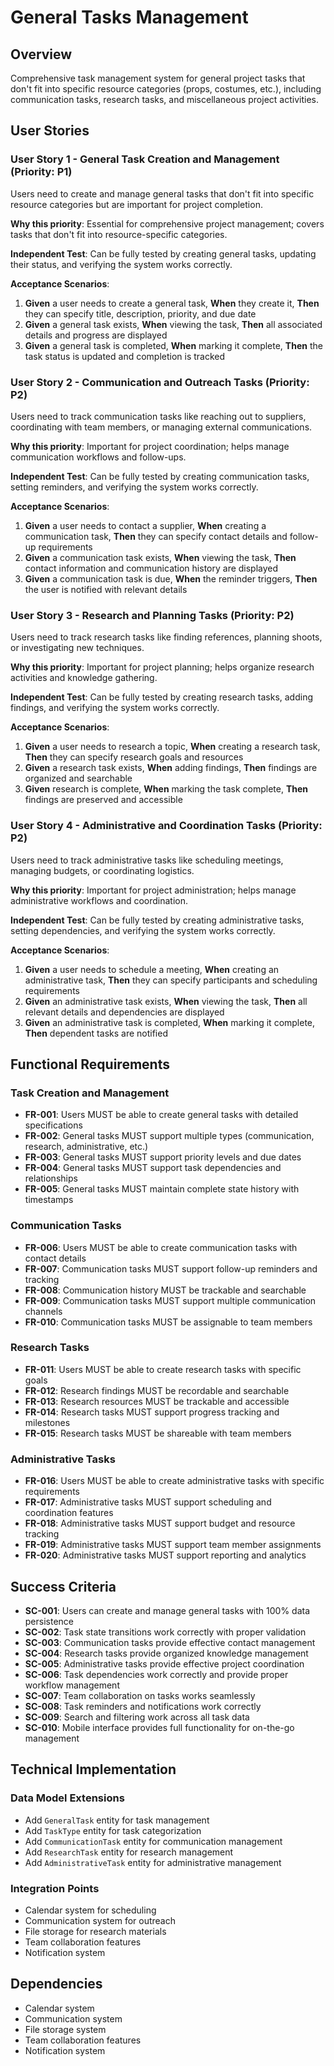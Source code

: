 # General Tasks Management

## Overview

Comprehensive task management system for general project tasks that don't fit into specific resource categories (props, costumes, etc.), including communication tasks, research tasks, and miscellaneous project activities.

## User Stories

### User Story 1 - General Task Creation and Management (Priority: P1)

Users need to create and manage general tasks that don't fit into specific resource categories but are important for project completion.

**Why this priority**: Essential for comprehensive project management; covers tasks that don't fit into resource-specific categories.

**Independent Test**: Can be fully tested by creating general tasks, updating their status, and verifying the system works correctly.

**Acceptance Scenarios**:

1. **Given** a user needs to create a general task, **When** they create it, **Then** they can specify title, description, priority, and due date
2. **Given** a general task exists, **When** viewing the task, **Then** all associated details and progress are displayed
3. **Given** a general task is completed, **When** marking it complete, **Then** the task status is updated and completion is tracked

### User Story 2 - Communication and Outreach Tasks (Priority: P2)

Users need to track communication tasks like reaching out to suppliers, coordinating with team members, or managing external communications.

**Why this priority**: Important for project coordination; helps manage communication workflows and follow-ups.

**Independent Test**: Can be fully tested by creating communication tasks, setting reminders, and verifying the system works correctly.

**Acceptance Scenarios**:

1. **Given** a user needs to contact a supplier, **When** creating a communication task, **Then** they can specify contact details and follow-up requirements
2. **Given** a communication task exists, **When** viewing the task, **Then** contact information and communication history are displayed
3. **Given** a communication task is due, **When** the reminder triggers, **Then** the user is notified with relevant details

### User Story 3 - Research and Planning Tasks (Priority: P2)

Users need to track research tasks like finding references, planning shoots, or investigating new techniques.

**Why this priority**: Important for project planning; helps organize research activities and knowledge gathering.

**Independent Test**: Can be fully tested by creating research tasks, adding findings, and verifying the system works correctly.

**Acceptance Scenarios**:

1. **Given** a user needs to research a topic, **When** creating a research task, **Then** they can specify research goals and resources
2. **Given** a research task exists, **When** adding findings, **Then** findings are organized and searchable
3. **Given** research is complete, **When** marking the task complete, **Then** findings are preserved and accessible

### User Story 4 - Administrative and Coordination Tasks (Priority: P2)

Users need to track administrative tasks like scheduling meetings, managing budgets, or coordinating logistics.

**Why this priority**: Important for project administration; helps manage administrative workflows and coordination.

**Independent Test**: Can be fully tested by creating administrative tasks, setting dependencies, and verifying the system works correctly.

**Acceptance Scenarios**:

1. **Given** a user needs to schedule a meeting, **When** creating an administrative task, **Then** they can specify participants and scheduling requirements
2. **Given** an administrative task exists, **When** viewing the task, **Then** all relevant details and dependencies are displayed
3. **Given** an administrative task is completed, **When** marking it complete, **Then** dependent tasks are notified

## Functional Requirements

### Task Creation and Management
- **FR-001**: Users MUST be able to create general tasks with detailed specifications
- **FR-002**: General tasks MUST support multiple types (communication, research, administrative, etc.)
- **FR-003**: General tasks MUST support priority levels and due dates
- **FR-004**: General tasks MUST support task dependencies and relationships
- **FR-005**: General tasks MUST maintain complete state history with timestamps

### Communication Tasks
- **FR-006**: Users MUST be able to create communication tasks with contact details
- **FR-007**: Communication tasks MUST support follow-up reminders and tracking
- **FR-008**: Communication history MUST be trackable and searchable
- **FR-009**: Communication tasks MUST support multiple communication channels
- **FR-010**: Communication tasks MUST be assignable to team members

### Research Tasks
- **FR-011**: Users MUST be able to create research tasks with specific goals
- **FR-012**: Research findings MUST be recordable and searchable
- **FR-013**: Research resources MUST be trackable and accessible
- **FR-014**: Research tasks MUST support progress tracking and milestones
- **FR-015**: Research tasks MUST be shareable with team members

### Administrative Tasks
- **FR-016**: Users MUST be able to create administrative tasks with specific requirements
- **FR-017**: Administrative tasks MUST support scheduling and coordination features
- **FR-018**: Administrative tasks MUST support budget and resource tracking
- **FR-019**: Administrative tasks MUST support team member assignments
- **FR-020**: Administrative tasks MUST support reporting and analytics

## Success Criteria

- **SC-001**: Users can create and manage general tasks with 100% data persistence
- **SC-002**: Task state transitions work correctly with proper validation
- **SC-003**: Communication tasks provide effective contact management
- **SC-004**: Research tasks provide organized knowledge management
- **SC-005**: Administrative tasks provide effective project coordination
- **SC-006**: Task dependencies work correctly and provide proper workflow management
- **SC-007**: Team collaboration on tasks works seamlessly
- **SC-008**: Task reminders and notifications work correctly
- **SC-009**: Search and filtering work across all task data
- **SC-010**: Mobile interface provides full functionality for on-the-go management

## Technical Implementation

### Data Model Extensions
- Add `GeneralTask` entity for task management
- Add `TaskType` entity for task categorization
- Add `CommunicationTask` entity for communication management
- Add `ResearchTask` entity for research management
- Add `AdministrativeTask` entity for administrative management

### Integration Points
- Calendar system for scheduling
- Communication system for outreach
- File storage for research materials
- Team collaboration features
- Notification system

## Dependencies

- Calendar system
- Communication system
- File storage system
- Team collaboration features
- Notification system